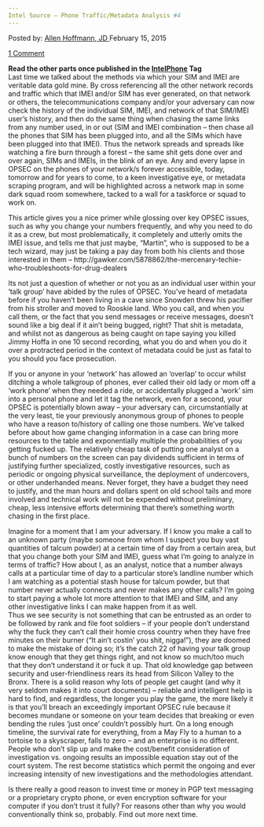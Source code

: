 ```yaml
---
Intel Source – Phone Traffic/Metadata Analysis #4
---
```

<article class="post-listing post-8431 post type-post status-publish format-standard has-post-thumbnail hentry  tag-intelphone">
<div class="post-inner">
<span>Posted by: <a href="https://www.deepdotweb.com/author/lionelhutz/" title="">Allen Hoffmann, JD </a></span>
<span>February 15, 2015</span>

<span><a href="https://www.deepdotweb.com/2015/02/15/intel-source-phone-trafficmetadata/#comments">1 Comment</a></span>


<p><strong>Read the other parts once published in the <a href="http://www.deepdotweb.com/tag/IntelPhone/">IntelPhone</a> Tag</strong><br />
    Last time we talked about the methods via which your SIM and IMEI are veritable data gold mine. By cross referencing all the other network records and traffic which that IMEI and/or SIM has ever generated, on that network or others, the telecommunications company and/or your adversary can now check the history of the individual SIM, IMEI, and network of that SIM/IMEI user’s history, and then do the same thing when chasing the same links from any number used, in or out (SIM and IMEI combination – then chase all the phones that SIM has been plugged into, and all the SIMs which have been plugged into that IMEI). Thus the network spreads and spreads like watching a fire burn through a forest – the same shit gets done over and over again, SIMs and IMEIs, in the blink of an eye. Any and every lapse in OPSEC on the phones of your network/s forever accessible, today, tomorrow and for years to come, to a keen investigative eye, or metadata scraping program, and will be highlighted across a network map in some dark squad room somewhere, tacked to a wall for a taskforce or squad to work on.</p>
<p>This article gives you a nice primer while glossing over key OPSEC issues, such as why you change your numbers frequently, and why you need to do it as a crew, but most problematically, it completely and utterly omits the IMEI issue, and tells me that just maybe, “Martin”, who is supposed to be a tech wizard, may just be taking a pay day from both his clients and those interested in them &#8211; http://gawker.com/5878862/the-mercenary-techie-who-troubleshoots-for-drug-dealers</p>
<p>Its not just a question of whether or not you as an individual user within your ‘talk group’ have abided by the rules of OPSEC. You’ve heard of metadata before if you haven’t been living in a cave since Snowden threw his pacifier from his stroller and moved to Rooskie land. Who you call, and when you call them, or the fact that you send messages or receive messages, doesn’t sound like a big deal if it ain’t being bugged, right? That shit is metadata, and whilst not as dangerous as being caught on tape saying you killed Jimmy Hoffa in one 10 second recording, what you do and when you do it over a protracted period in the context of metadata could be just as fatal to you should you face prosecution.</p>
<p>If you or anyone in your ‘network’ has allowed an ‘overlap’ to occur whilst ditching a whole talkgroup of phones, ever called their old lady or mom off a ‘work phone’ when they needed a ride, or accidentally plugged a ‘work’ sim into a personal phone and let it tag the network, even for a second, your OPSEC is potentially blown away – your adversary can, circumstantially at the very least, tie your previously anonymous group of phones to people who have a reason to/history of calling one those numbers. We’ve talked before about how game changing information in a case can bring more resources to the table and exponentially multiple the probabilities of you getting fucked up. The relatively cheap task of putting one analyst on a bunch of numbers on the screen can pay dividends sufficient in terms of justifying further specialized, costly investigative resources, such as periodic or ongoing physical surveillance, the deployment of undercovers, or other underhanded means. Never forget, they have a budget they need to justify, and the man hours and dollars spent on old school tails and more involved and technical work will not be expended without preliminary, cheap, less intensive efforts determining that there’s something worth chasing in the first place.</p>
<p>Imagine for a moment that I am your adversary. If I know you make a call to an unknown party (maybe someone from whom I suspect you buy vast quantities of talcum powder) at a certain time of day from a certain area, but that you change both your SIM and IMEI, guess what I’m going to analyze in terms of traffic? How about I, as an analyst, notice that a number always calls at a particular time of day to a particular store’s landline number which I am watching as a potential stash house for talcum powder, but that number never actually connects and never makes any other calls? I’m going to start paying a whole lot more attention to that IMEI and SIM, and any other investigative links I can make happen from it as well.<br />
    Thus we see security is not something that can be entrusted as an order to be followed by rank and file foot soldiers – if your people don’t understand why the fuck they can’t call their homie cross country when they have free minutes on their burner (“It ain’t costin’ you shit, nigga!”), they are doomed to make the mistake of doing so; it’s the catch 22 of having your talk group know enough that they get things right, and not know so much/too much that they don’t understand it or fuck it up. That old knowledge gap between security and user-friendliness rears its head from Silicon Valley to the Bronx. There is a solid reason why lots of people get caught (and why it very seldom makes it into court documents) – reliable and intelligent help is hard to find, and regardless, the longer you play the game, the more likely it is that you’ll breach an exceedingly important OPSEC rule because it becomes mundane or someone on your team decides that breaking or even bending the rules ‘just once’ couldn’t possibly hurt. On a long enough timeline, the survival rate for everything, from a May Fly to a human to a tortoise to a skyscraper, falls to zero – and an enterprise is no different. People who don’t slip up and make the cost/benefit consideration of investigation vs. ongoing results an impossible equation stay out of the court system. The rest become statistics which permit the ongoing and ever increasing intensity of new investigations and the methodologies attendant.</p>
<p>Is there really a good reason to invest time or money in PGP text messaging or a proprietary crypto phone, or even encryption software for your computer if you don’t trust it fully? For reasons other than why you would conventionally think so, probably. Find out more next time.</p>
</div>
<span style="display:none"><a href="https://www.deepdotweb.com/tag/intelphone/" rel="tag">IntelPhone</a></span> <span style="display:none" class="updated">2015-02-15<a href="https://www.deepdotweb.com/author/lionelhutz/" title="Posts by Allen Hoffmann, JD" rel="author">Allen Hoffmann, JD</a></strong></div>
</div>
</article>

